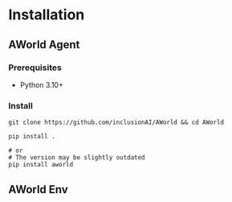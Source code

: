 # Installation
## AWorld Agent

### Prerequisites
- Python 3.10+

### Install
```shell
git clone https://github.com/inclusionAI/AWorld && cd AWorld

pip install .

# or 
# The version may be slightly outdated
pip install aworld
```

## AWorld Env

